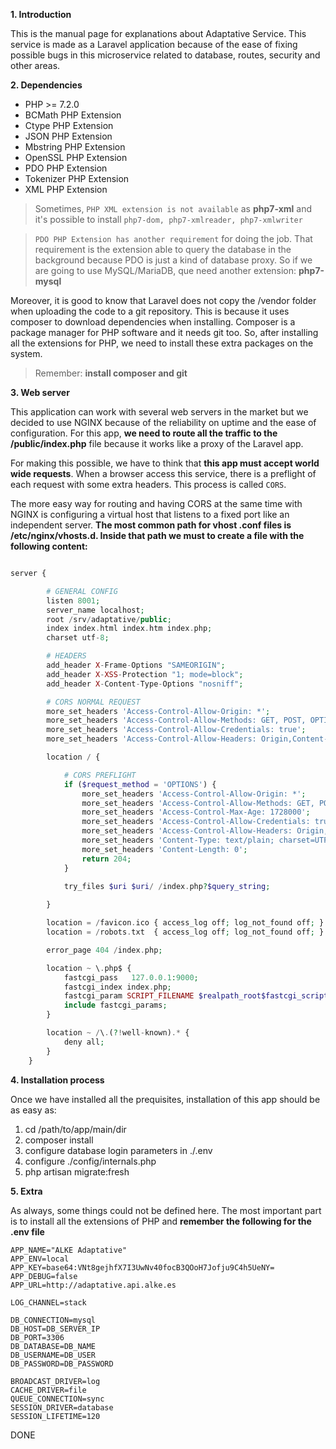 **1.  Introduction**

This is the manual page for explanations about Adaptative Service. This service is made as a Laravel application because of the ease of fixing possible bugs in this microservice related to database, routes, security and other areas.

**2.  Dependencies**

* PHP >= 7.2.0
* BCMath PHP Extension
* Ctype PHP Extension
* JSON PHP Extension
* Mbstring PHP Extension
* OpenSSL PHP Extension
* PDO PHP Extension
* Tokenizer PHP Extension
* XML PHP Extension

> Sometimes, `PHP XML extension is not available` as **php7-xml** and it's possible to install `php7-dom, php7-xmlreader, php7-xmlwriter`

> `PDO PHP Extension has another requirement` for doing the job. That requirement is the extension able to query the database in the background because PDO is just a kind of database proxy. So if we are going to use MySQL/MariaDB, que need another extension: **php7-mysql** 

Moreover, it is good to know that Laravel does not copy the /vendor folder when uploading the code to a git repository. This is because it uses composer to download dependencies when installing. Composer is a package manager for PHP software and it needs git too. So, after installing all the extensions for PHP, we need to install these extra packages on the system. 

> Remember: **install composer and git**

**3.  Web server**

This application can work with several web servers in the market but we decided to use NGINX because of the reliability on uptime and the ease of configuration. 
For this app, **we need to route all the traffic to the /public/index.php** file because it works like a proxy of the Laravel app.

For making this possible, we have to think that **this app must accept world wide requests**. When a browser access this service, there is a preflight of each request with some extra headers. This process is called `CORS`.

The more easy way for routing and having CORS at the same time with NGINX is configuring a virtual host that listens to a fixed port like an independent server. **The most common path for vhost .conf files is /etc/nginx/vhosts.d. Inside that path we must to create a file with the following content:**

```php

server {

        # GENERAL CONFIG
        listen 8001;
        server_name localhost;
        root /srv/adaptative/public;
        index index.html index.htm index.php;
        charset utf-8;

        # HEADERS
        add_header X-Frame-Options "SAMEORIGIN";
        add_header X-XSS-Protection "1; mode=block";
        add_header X-Content-Type-Options "nosniff";

        # CORS NORMAL REQUEST
        more_set_headers 'Access-Control-Allow-Origin: *';
        more_set_headers 'Access-Control-Allow-Methods: GET, POST, OPTIONS, PUT, DELETE, HEAD';
        more_set_headers 'Access-Control-Allow-Credentials: true';
        more_set_headers 'Access-Control-Allow-Headers: Origin,Content-Type,Accept,Authorization';

        location / {

            # CORS PREFLIGHT
            if ($request_method = 'OPTIONS') {
                more_set_headers 'Access-Control-Allow-Origin: *';
                more_set_headers 'Access-Control-Allow-Methods: GET, POST, OPTIONS, PUT, DELETE, HEAD';
                more_set_headers 'Access-Control-Max-Age: 1728000';
                more_set_headers 'Access-Control-Allow-Credentials: true';
                more_set_headers 'Access-Control-Allow-Headers: Origin,Content-Type,Accept,Authorization';
                more_set_headers 'Content-Type: text/plain; charset=UTF-8';
                more_set_headers 'Content-Length: 0';
                return 204;
            }

            try_files $uri $uri/ /index.php?$query_string;
            
        }

        location = /favicon.ico { access_log off; log_not_found off; }
        location = /robots.txt  { access_log off; log_not_found off; }

        error_page 404 /index.php;

        location ~ \.php$ {
            fastcgi_pass   127.0.0.1:9000;
            fastcgi_index index.php;
            fastcgi_param SCRIPT_FILENAME $realpath_root$fastcgi_script_name;
            include fastcgi_params;
        }

        location ~ /\.(?!well-known).* {
            deny all;
        }
    }

```

**4. Installation process**

Once we have installed all the prequisites, installation of this app should be as easy as:
1.  cd /path/to/app/main/dir
2.  composer install
3.  configure database login parameters in ./.env
4.  configure ./config/internals.php
5.  php artisan migrate:fresh


**5. Extra**

As always, some things could not be defined here. The most important part is to install all the extensions of PHP and **remember the following for the .env file**

```
APP_NAME="ALKE Adaptative"
APP_ENV=local
APP_KEY=base64:VNt8gejhfX7I3UwNv40focB3QOoH7Jofju9C4h5UeNY=
APP_DEBUG=false
APP_URL=http://adaptative.api.alke.es

LOG_CHANNEL=stack

DB_CONNECTION=mysql
DB_HOST=DB_SERVER_IP
DB_PORT=3306
DB_DATABASE=DB_NAME
DB_USERNAME=DB_USER
DB_PASSWORD=DB_PASSWORD

BROADCAST_DRIVER=log
CACHE_DRIVER=file
QUEUE_CONNECTION=sync
SESSION_DRIVER=database
SESSION_LIFETIME=120
```


DONE

